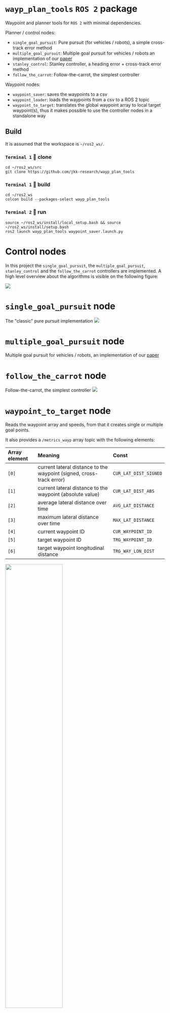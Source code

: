 # `wayp_plan_tools` `ROS 2` package
Waypoint and planner tools for `ROS 2` with minimal dependencies.

Planner / control nodes:
- `single_goal_pursuit`: Pure pursuit (for vehicles / robots), a simple cross-track error method
- `multiple_goal_pursuit`: Multiple goal pursuit for vehicles / robots an implementation of our [paper](https://hjic.mk.uni-pannon.hu/index.php/hjic/article/view/914)
- `stanley_control`: Stanley controller, a heading error + cross-track error method
- `follow_the_carrot`: Follow-the-carrot, the simplest controller

Waypoint nodes:
- `waypoint_saver`: saves the waypoints to a csv
- `waypoint_loader`: loads the waypoints from a csv to a ROS 2 topic
- `waypoint_to_target`: translates the global waypoint array to local target waypoint(s), thus it makes possible to use the controller nodes in a standalone way


## Build

It is assumed that the workspace is `~/ros2_ws/`.

### `Terminal 1` 🔴 clone

```
cd ~/ros2_ws/src
git clone https://github.com/jkk-research/wayp_plan_tools
```

### `Terminal 1` 🔴 build
```
cd ~/ros2_ws
colcon build --packages-select wayp_plan_tools
```

### `Terminal 2` 🔵 run
```
source ~/ros2_ws/install/local_setup.bash && source ~/ros2_ws/install/setup.bash
ros2 launch wayp_plan_tools waypoint_saver.launch.py
```

# Control nodes
In this project the `single_goal_pursuit`, the `multiple_goal_pursuit`, `stanley_control` and the `follow_the_carrot` controllers are implemented. A high level overview about the algorithms is visible on the following figure:

![](csv/control_overview01.svg)

# `single_goal_pursuit` node
The "classic" pure pursuit implementation
![](csv/control_pure_pursuit01.svg)

# `multiple_goal_pursuit` node 
Multiple goal pursuit for vehicles / robots, an implementation of our [paper](https://hjic.mk.uni-pannon.hu/index.php/hjic/article/view/914)

# `follow_the_carrot` node
Follow-the-carrot, the simplest controller
![](csv/control_follow_the_carrot01.svg)

# `waypoint_to_target` node
Reads the waypoint array and speeds, from that it creates single or multiple goal points.

It also provides a `/metrics_wayp` array topic with the following  elements:

| Array element | Meaning | Const
| :--- | :--- | :---
|`[0]` | current lateral distance to the waypoint (signed, cross-track error) | `CUR_LAT_DIST_SIGNED`
|`[1]` | current lateral distance to the waypoint (absolute value) | `CUR_LAT_DIST_ABS`
|`[2]` | average lateral distance over time | `AVG_LAT_DISTANCE`
|`[3]` | maximum lateral distance over time | `MAX_LAT_DISTANCE`
|`[4]` | current waypoint ID | `CUR_WAYPOINT_ID`
|`[5]` | target waypoint ID | `TRG_WAYPOINT_ID`
|`[6]` | target waypoint longitudinal distance  | `TRG_WAY_LON_DIST`

<img src="csv/lookahead01.svg" width=60% />

# `waypoint_saver` node 
Saves the waypoints to a csv. Important parameters are `file_name` and `file_dir`. Set from terminal or from a [launch file](launch/waypoint_saver.launch.py)

``` py
ros2 run wayp_plan_tools waypoint_saver --ros-args -p file_name:=tmp1.csv -p file_dir:=/mnt/bag/waypoints
```

# `waypoint_loader` node
Loads the waypoints from a csv to a ROS 2 topic. Set from terminal or from a [launch file](launch/waypoint_loader.launch.py)

``` py
ros2 run wayp_plan_tools waypoint_loader --ros-args -p file_name:=tmp1.csv -p file_dir:=/mnt/bag/waypoints
```


# Usage with a simulator

Please refer to [github.com/jkk-research/sim_wayp_plan_tools](https://github.com/jkk-research/sim_wayp_plan_tools).

![](https://raw.githubusercontent.com/jkk-research/sim_wayp_plan_tools/main/img/gz_rviz01.gif)

# Cite & paper

If you use any of this code please consider citing the [paper](https://hjic.mk.uni-pannon.hu/index.php/hjic/article/view/914):

```bibtex
@Article{horvath2020multigoalpursuit, 
    title={Theoretical background and application of multiple goal pursuit trajectory follower}, 
    volume={48}, 
    url={https://hjic.mk.uni-pannon.hu/index.php/hjic/article/view/914}, 
    DOI={10.33927/hjic-2020-03}, 
    number={1}, 
    journal={Hungarian Journal of Industry and Chemistry}, 
    author={Horváth, Ernő and Pozna, Claudiu and Kőrös, Péter and Hajdu, Csaba and Ballagi, Áron}, 
    year={2020}, 
    month={Jul.}, 
    pages={11–17} 
}
```

![](csv/rviz2waypoint01.png)